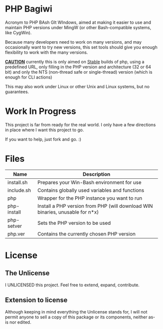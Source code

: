 # PHP Bagiwi

Acronym to PHP BAsh GIt WIndows, aimed at making it easier to use and maintain PHP 
versions under MingW (or other Bash-compatible systems, like CygWin).

Because many developers need to work on many versions, and may occasionally want to try new versions,
this set tools should give you enough flexibility to work with the many versions.

<u>**CAUTION**</u> currently this is only aimed on <u>Stable</u> builds of php, using a predefined URL,
only filling in the PHP version and architecture (32 or 64 bit) and only the NTS (non-thread safe or single-thread) 
version (which is enough for CLI actions)

This may also work under Linux or other Unix and Linux systems, but no guarantees.

# Work In Progress
This project is far from ready for the real world. I only have a few directions in place where I want this project to go.

If you want to help, just fork and go. :)

# Files
| Name        | Description                                                                   |
|-------------|-------------------------------------------------------------------------------|
| install.sh  | Prepares your Win-Bash environment for use                                    |
| include.sh  | Contains globally used variables and functions                                |
| php         | Wrapper for the PHP instance you want to run                                  |
| php-install | Install a PHP version from PHP (will download WIN binaries, unusable for n*x) |
| php-setver  | Sets the PHP version to be used                                               |
| php.ver     | Contains the currently chosen PHP version                                     |

# License
## The Unlicense
I UNLICENSED this project. Feel free to extend, expand, contribute.

## Extension to license
Although keeping in mind everything the Unlicense stands for, I will not permit anyone to sell a copy of this package or its components, neither as-is nor edited.
